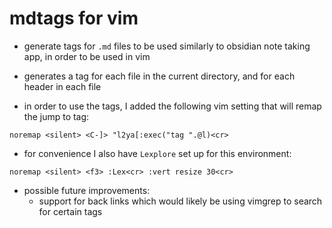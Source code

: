 

# mdtags for vim

+ generate tags for `.md` files to be used similarly to obsidian note taking
  app, in order to be used in vim

+ generates a tag for each file in the current directory, and for each header
  in each file

+ in order to use the tags, I added the following vim setting that will remap
  the jump to tag:

```
noremap <silent> <C-]> "l2ya[:exec("tag ".@l)<cr>
```

+ for convenience I also have `Lexplore` set up for this environment:

```
noremap <silent> <f3> :Lex<cr> :vert resize 30<cr>
```

+ possible future improvements:
  - support for back links which would likely be using vimgrep to search for
    certain tags
